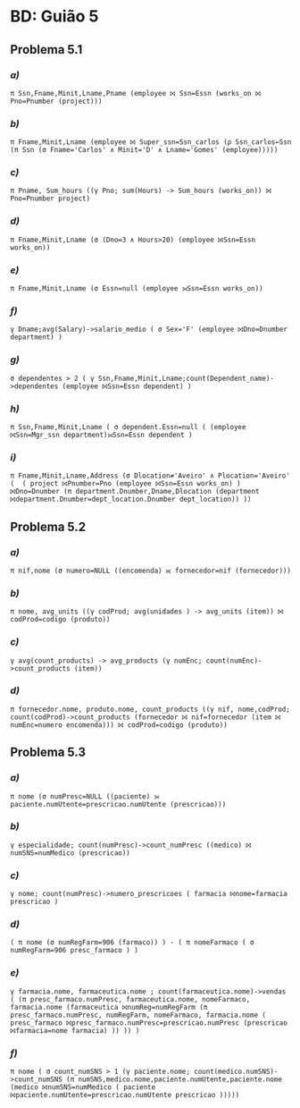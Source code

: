 # BD: Guião 5


## ​Problema 5.1
 
### *a)*

```
π Ssn,Fname,Minit,Lname,Pname (employee ⨝ Ssn=Essn (works_on ⨝ Pno=Pnumber (project)))	
```


### *b)* 

```
π Fname,Minit,Lname (employee ⨝ Super_ssn=Ssn_carlos (ρ Ssn_carlos←Ssn (π Ssn (σ Fname='Carlos' ∧ Minit='D' ∧ Lname='Gomes' (employee)))))
```


### *c)* 

```
π Pname, Sum_hours ((γ Pno; sum(Hours) -> Sum_hours (works_on)) ⨝ Pno=Pnumber project)
```


### *d)* 

```
π Fname,Minit,Lname (σ (Dno=3 ∧ Hours>20) (employee ⨝Ssn=Essn works_on))
```


### *e)* 

```
π Fname,Minit,Lname (σ Essn=null (employee ⟕Ssn=Essn works_on))
```


### *f)* 

```
γ Dname;avg(Salary)->salario_medio ( σ Sex='F' (employee ⨝Dno=Dnumber department) )
```


### *g)* 

```
σ dependentes > 2 ( γ Ssn,Fname,Minit,Lname;count(Dependent_name)->dependentes (employee ⨝Ssn=Essn dependent) )
```


### *h)* 

```
π Ssn,Fname,Minit,Lname ( σ dependent.Essn=null ( (employee ⨝Ssn=Mgr_ssn department)⟕Ssn=Essn dependent ) 
```


### *i)* 

```
π Fname,Minit,Lname,Address (σ Dlocation≠'Aveiro' ∧ Plocation='Aveiro' (  ( project ⨝Pnumber=Pno (employee ⨝Ssn=Essn works_on) ) ⨝Dno=Dnumber (π department.Dnumber,Dname,Dlocation (department ⨝department.Dnumber=dept_location.Dnumber dept_location)) ))
```


## ​Problema 5.2

### *a)*

```
π nif,nome (σ numero=NULL ((encomenda) ⟖ fornecedor=nif (fornecedor)))
```

### *b)* 

```
π nome, avg_units ((γ codProd; avg(unidades ) -> avg_units (item)) ⨝ codProd=codigo (produto))
```


### *c)* 

```
γ avg(count_products) -> avg_products (γ numEnc; count(numEnc)->count_products (item))
```


### *d)* 

```
π fornecedor.nome, produto.nome, count_products ((γ nif, nome,codProd; count(codProd)->count_products (fornecedor ⨝ nif=fornecedor (item ⨝ numEnc=numero encomenda))) ⨝ codProd=codigo (produto))
```


## ​Problema 5.3

### *a)*

```
π nome (σ numPresc=NULL ((paciente) ⟕ paciente.numUtente=prescricao.numUtente (prescricao)))
```

### *b)* 

```
γ especialidade; count(numPresc)->count_numPresc ((medico) ⨝ numSNS=numMedico (prescricao))
```


### *c)* 

```
γ nome; count(numPresc)->numero_prescricoes ( farmacia ⨝nome=farmacia prescricao )
```


### *d)* 

```
( π nome (σ numRegFarm=906 (farmaco)) ) - ( π nomeFarmaco ( σ numRegFarm=906 presc_farmaco ) ) 
```

### *e)* 

```
γ farmacia.nome, farmaceutica.nome ; count(farmaceutica.nome)->vendas ( (π presc_farmaco.numPresc, farmaceutica.nome, nomeFarmaco, farmacia.nome (farmaceutica ⨝numReg=numRegFarm (π presc_farmaco.numPresc, numRegFarm, nomeFarmaco, farmacia.nome ( presc_farmaco ⨝presc_farmaco.numPresc=prescricao.numPresc (prescricao ⨝farmacia=nome farmacia) )) )) )
```

### *f)* 

```
π nome ( σ count_numSNS > 1 (γ paciente.nome; count(medico.numSNS)->count_numSNS (π numSNS,medico.nome,paciente.numUtente,paciente.nome (medico ⨝numSNS=numMedico ( paciente ⨝paciente.numUtente=prescricao.numUtente prescricao )))))
```
